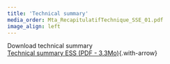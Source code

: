 ```yaml
---
title: 'Technical summary'
media_order: Mta_RecapitulatifTechnique_SSE_01.pdf
image_align: left
---
```


Download technical summary  
[Technical summary ESS (PDF - 3,3Mo)](Mta_RecapitulatifTechnique_SSE_01.pdf){.with-arrow}